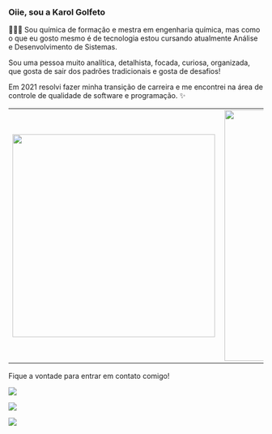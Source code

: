### Oiie, sou a Karol Golfeto


👩🏻‍🔬 Sou química de formação e mestra em engenharia química, mas como o que eu gosto mesmo é de tecnologia estou cursando atualmente Análise e Desenvolvimento de Sistemas.


Sou uma pessoa muito analítica, detalhista, focada, curiosa, organizada, que gosta de sair dos padrões tradicionais e gosta de desafios! 


Em 2021 resolvi fazer minha transição de carreira e me encontrei na área de controle de qualidade de software e programação. ✨


<center>
<table>
    <tr>
        <td><img width="400px" align="left" src="https://github-readme-stats.vercel.app/api/top-langs/?username=karolgolfeto&hide=html&layout=compact&theme=vue" /></td>
        <td><img width="495px" align="left" src="https://github-readme-stats.vercel.app/api?username=karolgolfeto&theme=vue"/></td>
    </tr>   
</table>
</center>  

Fique a vontade para entrar em contato comigo!

<div> 
 
   <a href="https://www.linkedin.com/in/karolgolfeto" target="_blank"><img src="https://img.shields.io/badge/-LinkedIn-%230077B5?style=for-the-badge&logo=linkedin&logoColor=white" target="_blank"></a> 
    
   <a href = "mailto:golfetokarol@gmail.com"><img src="https://img.shields.io/badge/-Gmail-%23333?style=for-the-badge&logo=gmail&logoColor=white" target="_blank"></a>
    
  <a href="https://instagram.com/karolgolfeto" target="_blank"><img src="https://img.shields.io/badge/-Instagram-%23E4405F?style=for-the-badge&logo=instagram&logoColor=white" target="_blank"></a>    
             
</div>



<!--
**karolgolfeto/karolgolfeto** is a ✨ _special_ ✨ repository because its `README.md` (this file) appears on your GitHub profile.

Here are some ideas to get you started:

- 🔭 I’m currently working on ...
- 🌱 I’m currently learning ...
- 👯 I’m looking to collaborate on ...
- 🤔 I’m looking for help with ...
- 💬 Ask me about ...
- 📫 How to reach me: ...
- 😄 Pronouns: ...
- ⚡ Fun fact: ...
-->
